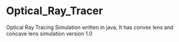 # Optical_Ray_Tracer
Optical Ray Tracing Simulation written in java,
It has convex lens and concave lens simulation
version 1.0
